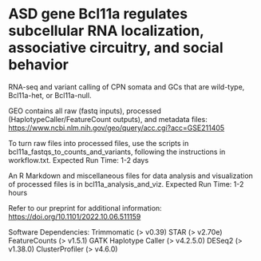 # ASD gene Bcl11a regulates subcellular RNA localization, associative circuitry, and social behavior
RNA-seq and variant calling of CPN somata and GCs that are wild-type, Bcl11a-het, or Bcl11a-null.

GEO contains all raw (fastq inputs), processed (HaplotypeCaller/FeatureCount outputs), and metadata files: https://www.ncbi.nlm.nih.gov/geo/query/acc.cgi?acc=GSE211405

To turn raw files into processed files, use the scripts in bcl11a_fastqs_to_counts_and_variants, following the instructions in workflow.txt.
Expected Run Time: 1-2 days

An R Markdown and miscellaneous files for data analysis and visualization of processed files is in bcl11a_analysis_and_viz.
Expected Run Time: 1-2 hours

Refer to our preprint for additional information: https://doi.org/10.1101/2022.10.06.511159

Software Dependencies:
Trimmomatic (> v0.39)
STAR (> v2.70e)
FeatureCounts (> v1.5.1)
GATK Haplotype Caller (> v4.2.5.0)
DESeq2 (> v1.38.0)
ClusterProfiler (> v4.6.0)
